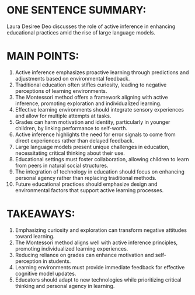 # ONE SENTENCE SUMMARY:
Laura Desiree Deo discusses the role of active inference in enhancing educational practices amid the rise of large language models.

# MAIN POINTS:
1. Active inference emphasizes proactive learning through predictions and adjustments based on environmental feedback.
2. Traditional education often stifles curiosity, leading to negative perceptions of learning environments.
3. The Montessori method offers a framework aligning with active inference, promoting exploration and individualized learning.
4. Effective learning environments should integrate sensory experiences and allow for multiple attempts at tasks.
5. Grades can harm motivation and identity, particularly in younger children, by linking performance to self-worth.
6. Active inference highlights the need for error signals to come from direct experiences rather than delayed feedback.
7. Large language models present unique challenges in education, necessitating critical thinking about their use.
8. Educational settings must foster collaboration, allowing children to learn from peers in natural social structures.
9. The integration of technology in education should focus on enhancing personal agency rather than replacing traditional methods.
10. Future educational practices should emphasize design and environmental factors that support active learning processes.

# TAKEAWAYS:
1. Emphasizing curiosity and exploration can transform negative attitudes toward learning.
2. The Montessori method aligns well with active inference principles, promoting individualized learning experiences.
3. Reducing reliance on grades can enhance motivation and self-perception in students.
4. Learning environments must provide immediate feedback for effective cognitive model updates.
5. Educators should adapt to new technologies while prioritizing critical thinking and personal agency in learning.
